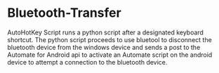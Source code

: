 # Bluetooth-Transfer

AutoHotKey Script runs a python script after a designated keyboard shortcut.
The python script proceeds to use bluetool to disconnect the bluetooth device from the windows device
and sends a post to the Automate for Android api to activate an Automate script on the android device
to attempt a connection to the bluetooth device.
